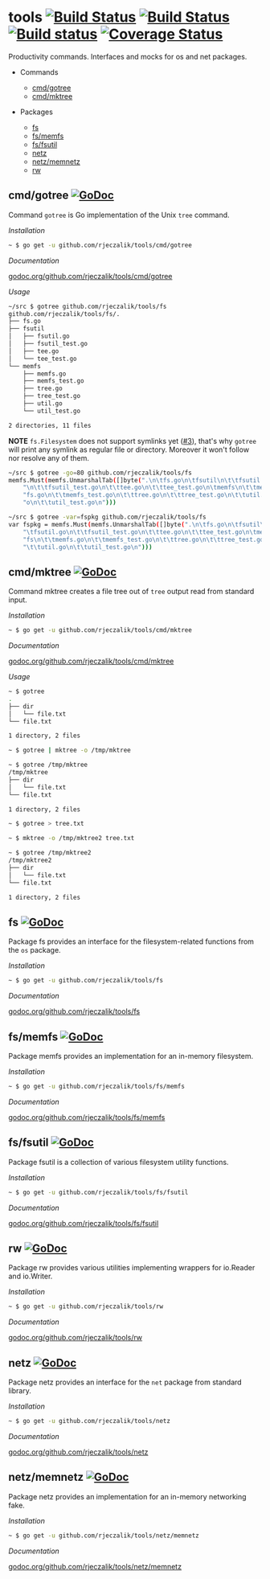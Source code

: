 tools [![Build Status](https://img.shields.io/travis/rjeczalik/tools/master.svg)](https://travis-ci.org/rjeczalik/tools "linux_amd64") [![Build Status](https://img.shields.io/travis/rjeczalik/tools/osx.svg)](https://travis-ci.org/rjeczalik/tools "darwin_amd64") [![Build status](https://img.shields.io/appveyor/ci/rjeczalik/tools-161.svg)](https://ci.appveyor.com/project/rjeczalik/tools-161 "windows_amd64") [![Coverage Status](https://img.shields.io/coveralls/rjeczalik/tools/master.svg)](https://coveralls.io/r/rjeczalik/tools?branch=master)
=====

Productivity commands. Interfaces and mocks for os and net packages. 

* Commands
  * [cmd/gotree](README.md#cmdgotree-)
  * [cmd/mktree](README.md#cmdmktree-)

* Packages
  * [fs](README.md#fs-)
  * [fs/memfs](README.md#fsmemfs-)
  * [fs/fsutil](README.md#fsfsutil-)
  * [netz](README.md#netz-)
  * [netz/memnetz](README.md#netzmemnetz-)
  * [rw](README.md#rw-)

## cmd/gotree [![GoDoc](https://godoc.org/github.com/rjeczalik/tools/cmd/gotree?status.png)](https://godoc.org/github.com/rjeczalik/tools/cmd/gotree)

Command `gotree` is Go implementation of the Unix `tree` command.

*Installation*

```bash
~ $ go get -u github.com/rjeczalik/tools/cmd/gotree
```

*Documentation*

[godoc.org/github.com/rjeczalik/tools/cmd/gotree](http://godoc.org/github.com/rjeczalik/tools/cmd/gotree)

*Usage*

```bash
~/src $ gotree github.com/rjeczalik/tools/fs
github.com/rjeczalik/tools/fs/.
├── fs.go
├── fsutil
│   ├── fsutil.go
│   ├── fsutil_test.go
│   ├── tee.go
│   └── tee_test.go
└── memfs
    ├── memfs.go
    ├── memfs_test.go
    ├── tree.go
    ├── tree_test.go
    ├── util.go
    └── util_test.go

2 directories, 11 files
```

**NOTE** `fs.Filesystem` does not support symlinks yet ([#3](https://github.com/rjeczalik/tools/issues/3)), that's why `gotree` will print any symlink as regular file or directory. Moreover it won't follow nor resolve any of them.

```bash
~/src $ gotree -go=80 github.com/rjeczalik/tools/fs
memfs.Must(memfs.UnmarshalTab([]byte(".\n\tfs.go\n\tfsutil\n\t\tfsutil.go" +
	"\n\t\tfsutil_test.go\n\t\ttee.go\n\t\ttee_test.go\n\tmemfs\n\t\tmem" +
	"fs.go\n\t\tmemfs_test.go\n\t\ttree.go\n\t\ttree_test.go\n\t\tutil.g" +
	"o\n\t\tutil_test.go\n")))
```
```bash
~/src $ gotree -var=fspkg github.com/rjeczalik/tools/fs
var fspkg = memfs.Must(memfs.UnmarshalTab([]byte(".\n\tfs.go\n\tfsutil\n\t" +
	"\tfsutil.go\n\t\tfsutil_test.go\n\t\ttee.go\n\t\ttee_test.go\n\tmem" +
	"fs\n\t\tmemfs.go\n\t\tmemfs_test.go\n\t\ttree.go\n\t\ttree_test.go\n" +
	"\t\tutil.go\n\t\tutil_test.go\n")))
```

## cmd/mktree [![GoDoc](https://godoc.org/github.com/rjeczalik/tools/cmd/mktree?status.png)](https://godoc.org/github.com/rjeczalik/tools/cmd/mktree)

Command mktree creates a file tree out of `tree` output read from standard input.

*Installation*

```bash
~ $ go get -u github.com/rjeczalik/tools/cmd/mktree
```

*Documentation*

[godoc.org/github.com/rjeczalik/tools/cmd/mktree](http://godoc.org/github.com/rjeczalik/tools/cmd/mktree)

*Usage*

```bash
~ $ gotree
.
├── dir
│   └── file.txt
└── file.txt

1 directory, 2 files

~ $ gotree | mktree -o /tmp/mktree

~ $ gotree /tmp/mktree
/tmp/mktree
├── dir
│   └── file.txt
└── file.txt

1 directory, 2 files
```
```bash
~ $ gotree > tree.txt

~ $ mktree -o /tmp/mktree2 tree.txt

~ $ gotree /tmp/mktree2
/tmp/mktree2
├── dir
│   └── file.txt
└── file.txt

1 directory, 2 files
```

## fs [![GoDoc](https://godoc.org/github.com/rjeczalik/tools/fs?status.png)](https://godoc.org/github.com/rjeczalik/tools/fs)

Package fs provides an interface for the filesystem-related functions from the `os` package.

*Installation*

```bash
~ $ go get -u github.com/rjeczalik/tools/fs
```

*Documentation*

[godoc.org/github.com/rjeczalik/tools/fs](http://godoc.org/github.com/rjeczalik/tools/fs)

## fs/memfs [![GoDoc](https://godoc.org/github.com/rjeczalik/tools/fs/memfs?status.png)](https://godoc.org/github.com/rjeczalik/tools/fs/memfs)

Package memfs provides an implementation for an in-memory filesystem.

*Installation*

```bash
~ $ go get -u github.com/rjeczalik/tools/fs/memfs
```

*Documentation*

[godoc.org/github.com/rjeczalik/tools/fs/memfs](http://godoc.org/github.com/rjeczalik/tools/fs/memfs)

## fs/fsutil [![GoDoc](https://godoc.org/github.com/rjeczalik/fs/tools/fsutil?status.png)](https://godoc.org/github.com/rjeczalik/tools/fs/fsutil)

Package fsutil is a collection of various filesystem utility functions.

*Installation*

```bash
~ $ go get -u github.com/rjeczalik/tools/fs/fsutil
```

*Documentation*

[godoc.org/github.com/rjeczalik/tools/fs/fsutil](http://godoc.org/github.com/rjeczalik/tools/fs/fsutil)

## rw [![GoDoc](https://godoc.org/github.com/rjeczalik/tools/rw?status.png)](https://godoc.org/github.com/rjeczalik/tools/rw)

Package rw provides various utilities implementing wrappers for io.Reader and io.Writer.

*Installation*

```bash
~ $ go get -u github.com/rjeczalik/tools/rw
```

*Documentation*

[godoc.org/github.com/rjeczalik/tools/rw](http://godoc.org/github.com/rjeczalik/tools/rw)

## netz [![GoDoc](https://godoc.org/github.com/rjeczalik/tools/netz?status.png)](https://godoc.org/github.com/rjeczalik/tools/netz)

Package netz provides an interface for the `net` package from standard library.

*Installation*

```bash
~ $ go get -u github.com/rjeczalik/tools/netz
```

*Documentation*

[godoc.org/github.com/rjeczalik/tools/netz](http://godoc.org/github.com/rjeczalik/tools/netz)

## netz/memnetz [![GoDoc](https://godoc.org/github.com/rjeczalik/tools/netz/memnetz?status.png)](https://godoc.org/github.com/rjeczalik/tools/netz/memnetz)

Package netz provides an implementation for an in-memory networking fake.

*Installation*

```bash
~ $ go get -u github.com/rjeczalik/tools/netz/memnetz
```

*Documentation*

[godoc.org/github.com/rjeczalik/tools/netz/memnetz](http://godoc.org/github.com/rjeczalik/tools/netz/memnetz)

